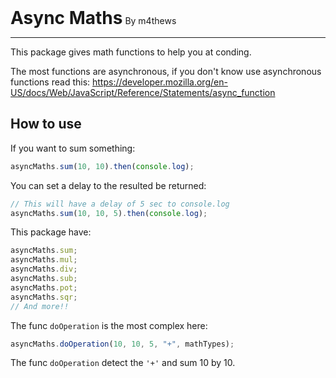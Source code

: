 <h1 style="display:inline;">Async Maths</h1>
<span style="display:inline;">By m4thews</span>

<hr>

This package gives math functions to help you at conding.


The most functions are asynchronous, if you don't know use asynchronous functions read this: https://developer.mozilla.org/en-US/docs/Web/JavaScript/Reference/Statements/async_function

## How to use
If you want to sum something:

```js
asyncMaths.sum(10, 10).then(console.log);
```

You can set a delay to the resulted be returned:

```js
// This will have a delay of 5 sec to console.log
asyncMaths.sum(10, 10, 5).then(console.log);
```

This package have:

```js
asyncMaths.sum;
asyncMaths.mul;
asyncMaths.div;
asyncMaths.sub;
asyncMaths.pot;
asyncMaths.sqr;
// And more!!
```

The func `doOperation` is the most complex here:

```js
asyncMaths.doOperation(10, 10, 5, "+", mathTypes);
```

The func `doOperation` detect the `'+'` and sum 10 by 10.